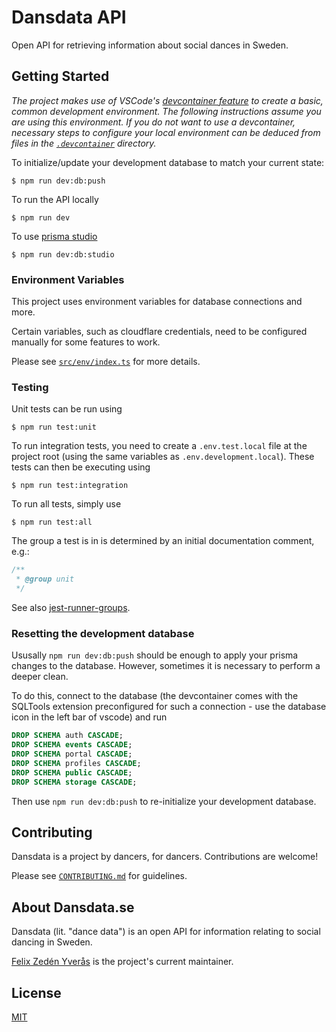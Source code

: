 # Dansdata API

Open API for retrieving information about social dances in Sweden.

## Getting Started

_The project makes use of VSCode's [devcontainer feature](https://code.visualstudio.com/docs/devcontainers/containers) to create a basic, common development environment. The following instructions assume you are using this environment. If you do not want to use a devcontainer, necessary steps to configure your local environment can be deduced from files in the [`.devcontainer`](./.devcontainer) directory._

To initialize/update your development database to match your current state:

```
$ npm run dev:db:push
```

To run the API locally

```
$ npm run dev
```

To use [prisma studio](https://www.prisma.io/studio)

```
$ npm run dev:db:studio
```

### Environment Variables

This project uses environment variables for database connections and more.

Certain variables, such as cloudflare credentials, need to be configured manually for some features to work.

Please see [`src/env/index.ts`](src/env/index.ts) for more details.

### Testing

Unit tests can be run using

```
$ npm run test:unit
```

To run integration tests, you need to create a `.env.test.local` file at the project root (using
the same variables as `.env.development.local`). These tests can then be executing using

```
$ npm run test:integration
```

To run all tests, simply use

```
$ npm run test:all
```

The group a test is in is determined by an initial documentation comment, e.g.:

```typescript
/**
 * @group unit
 */
```

See also [jest-runner-groups](https://www.npmjs.com/package/jest-runner-groups).

### Resetting the development database

Ususally `npm run dev:db:push` should be enough to apply your prisma changes to the database.
However, sometimes it is necessary to perform a deeper clean.

To do this, connect to the database (the devcontainer comes with the SQLTools extension
preconfigured for such a connection - use the database icon in the left bar of vscode) and run

```sql
DROP SCHEMA auth CASCADE;
DROP SCHEMA events CASCADE;
DROP SCHEMA portal CASCADE;
DROP SCHEMA profiles CASCADE;
DROP SCHEMA public CASCADE;
DROP SCHEMA storage CASCADE;
```

Then use `npm run dev:db:push` to re-initialize your development database.

## Contributing

Dansdata is a project by dancers, for dancers. Contributions are welcome!

Please see [`CONTRIBUTING.md`](./CONTRIBUTING.md) for guidelines.

## About Dansdata.se

Dansdata (lit. "dance data") is an open API for information relating to social dancing in Sweden.

[Felix Zedén Yverås](https://fzy.se) is the project's current maintainer.

## License

[MIT](./LICENCE)
